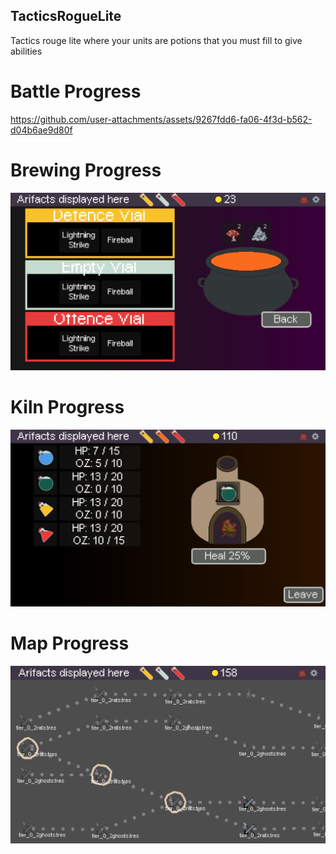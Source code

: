 ## TacticsRogueLite
Tactics rouge lite where your units are potions that you must fill to give abilities
# Battle Progress

https://github.com/user-attachments/assets/9267fdd6-fa06-4f3d-b562-d04b6ae9d80f

# Brewing Progress
![](progress/brewing_progress.png)

# Kiln Progress
![](progress/kiln_progress.png)

# Map Progress
![](progress/map_progress.png)
